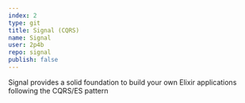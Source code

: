 ```yaml
---
index: 2
type: git
title: Signal (CQRS)
name: Signal
user: 2p4b
repo: signal
publish: false
---
```

Signal provides a solid foundation to build your own Elixir applications following the CQRS/ES pattern
